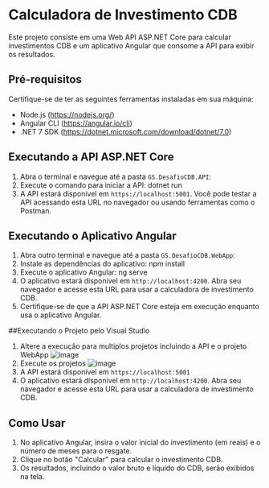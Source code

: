 # Calculadora de Investimento CDB

Este projeto consiste em uma Web API ASP.NET Core para calcular investimentos CDB e um aplicativo Angular que consome a API para exibir os resultados.

## Pré-requisitos

Certifique-se de ter as seguintes ferramentas instaladas em sua máquina:

- Node.js (https://nodejs.org/)
- Angular CLI (https://angular.io/cli)
- .NET 7 SDK (https://dotnet.microsoft.com/download/dotnet/7.0)

## Executando a API ASP.NET Core

1. Abra o terminal e navegue até a pasta `GS.DesafioCDB.API`:
2. Execute o comando para iniciar a API: dotnet run
3. A API estará disponível em `https://localhost:5001`. Você pode testar a API acessando esta URL no navegador ou usando ferramentas como o Postman.

## Executando o Aplicativo Angular

1. Abra outro terminal e navegue até a pasta `GS.DesafioCDB.WebApp`:
2. Instale as dependências do aplicativo: npm install
3. Execute o aplicativo Angular: ng serve
4. O aplicativo estará disponível em `http://localhost:4200`. Abra seu navegador e acesse esta URL para usar a calculadora de investimento CDB.
5. Certifique-se de que a API ASP.NET Core esteja em execução enquanto usa o aplicativo Angular.

##Executando o Projeto pelo Visual Studio

1. Altere a execução para multiplos projetos incluindo a API e o projeto WebApp
   ![image](https://github.com/gsilvasts/DesafioCDB/assets/17418160/63e8f9f6-ac4e-4703-b561-473e8ab435cd)
2. Execute os projetos
   ![image](https://github.com/gsilvasts/DesafioCDB/assets/17418160/90d136f9-7e4e-4d64-826c-d652198c062c)
3. A API estará disponível em `https://localhost:5001`
4. O aplicativo estará disponível em `http://localhost:4200`. Abra seu navegador e acesse esta URL para usar a calculadora de investimento CDB.

## Como Usar

1. No aplicativo Angular, insira o valor inicial do investimento (em reais) e o número de meses para o resgate.
2. Clique no botão "Calcular" para calcular o investimento CDB.
3. Os resultados, incluindo o valor bruto e líquido do CDB, serão exibidos na tela.
